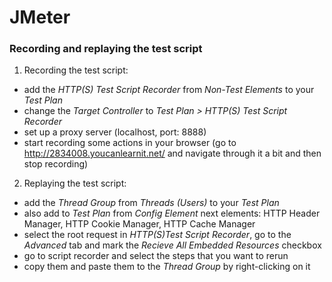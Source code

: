 # JMeter

### Recording and replaying the test script

1. Recording the test script:
- add the *HTTP(S) Test Script Recorder* from *Non-Test Elements* to your *Test Plan*
- change the *Target Controller* to *Test Plan > HTTP(S) Test Script Recorder*
- set up a proxy server (localhost, port: 8888)
- start recording some actions in your browser (go to http://2834008.youcanlearnit.net/ and navigate through it a bit and then stop recording)

2. Replaying the test script:
- add the *Thread Group* from *Threads (Users)* to your *Test Plan*
- also add to *Test Plan* from *Config Element* next elements: 
    HTTP Header Manager, 
    HTTP Cookie Manager, 
    HTTP Cache Manager
- select the root request in *HTTP(S)Test Script Recorder*, go to the *Advanced* tab and mark the *Recieve All Embedded Resources* checkbox
- go to script recorder and select the steps that you want to rerun
- copy them and paste them to the *Thread Group* by right-clicking on it
